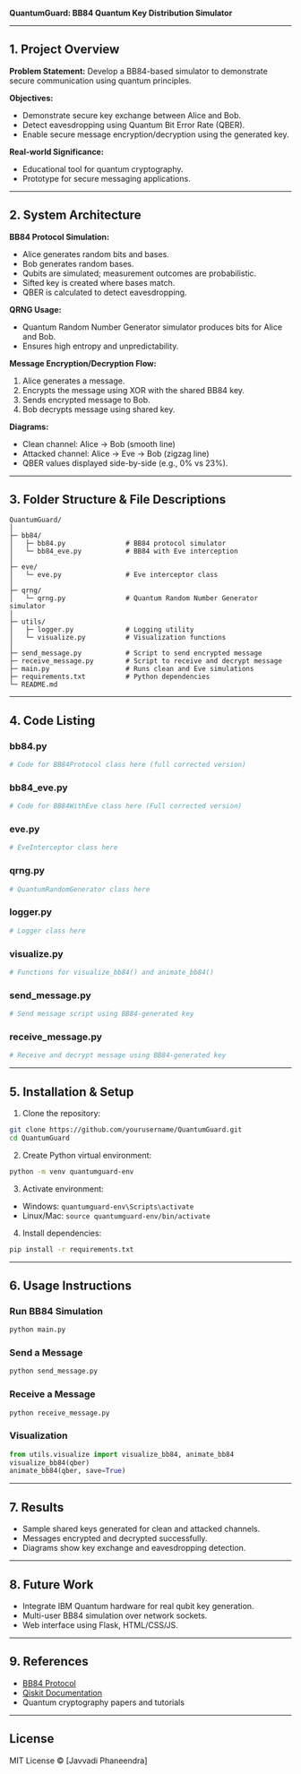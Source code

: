 **QuantumGuard: BB84 Quantum Key Distribution Simulator**

---

## 1. Project Overview

**Problem Statement:** Develop a BB84-based simulator to demonstrate secure communication using quantum principles.

**Objectives:**

* Demonstrate secure key exchange between Alice and Bob.
* Detect eavesdropping using Quantum Bit Error Rate (QBER).
* Enable secure message encryption/decryption using the generated key.

**Real-world Significance:**

* Educational tool for quantum cryptography.
* Prototype for secure messaging applications.

---

## 2. System Architecture

**BB84 Protocol Simulation:**

* Alice generates random bits and bases.
* Bob generates random bases.
* Qubits are simulated; measurement outcomes are probabilistic.
* Sifted key is created where bases match.
* QBER is calculated to detect eavesdropping.

**QRNG Usage:**

* Quantum Random Number Generator simulator produces bits for Alice and Bob.
* Ensures high entropy and unpredictability.

**Message Encryption/Decryption Flow:**

1. Alice generates a message.
2. Encrypts the message using XOR with the shared BB84 key.
3. Sends encrypted message to Bob.
4. Bob decrypts message using shared key.

**Diagrams:**

* Clean channel: Alice → Bob (smooth line)
* Attacked channel: Alice → Eve → Bob (zigzag line)
* QBER values displayed side-by-side (e.g., 0% vs 23%).

---

## 3. Folder Structure & File Descriptions

```
QuantumGuard/
│
├─ bb84/
│   ├─ bb84.py               # BB84 protocol simulator
│   └─ bb84_eve.py           # BB84 with Eve interception
│
├─ eve/
│   └─ eve.py                # Eve interceptor class
│
├─ qrng/
│   └─ qrng.py               # Quantum Random Number Generator simulator
│
├─ utils/
│   ├─ logger.py             # Logging utility
│   └─ visualize.py          # Visualization functions
│
├─ send_message.py           # Script to send encrypted message
├─ receive_message.py        # Script to receive and decrypt message
├─ main.py                   # Runs clean and Eve simulations
├─ requirements.txt          # Python dependencies
└─ README.md
```

---

## 4. Code Listing

### bb84.py

```python
# Code for BB84Protocol class here (full corrected version)
```

### bb84\_eve.py

```python
# Code for BB84WithEve class here (Full corrected version)
```

### eve.py

```python
# EveInterceptor class here
```

### qrng.py

```python
# QuantumRandomGenerator class here
```

### logger.py

```python
# Logger class here
```

### visualize.py

```python
# Functions for visualize_bb84() and animate_bb84()
```

### send\_message.py

```python
# Send message script using BB84-generated key
```

### receive\_message.py

```python
# Receive and decrypt message using BB84-generated key
```

---

## 5. Installation & Setup

1. Clone the repository:

```bash
git clone https://github.com/yourusername/QuantumGuard.git
cd QuantumGuard
```

2. Create Python virtual environment:

```bash
python -m venv quantumguard-env
```

3. Activate environment:

* Windows: `quantumguard-env\Scripts\activate`
* Linux/Mac: `source quantumguard-env/bin/activate`

4. Install dependencies:

```bash
pip install -r requirements.txt
```

---

## 6. Usage Instructions

### Run BB84 Simulation

```bash
python main.py
```

### Send a Message

```bash
python send_message.py
```

### Receive a Message

```bash
python receive_message.py
```

### Visualization

```python
from utils.visualize import visualize_bb84, animate_bb84
visualize_bb84(qber)
animate_bb84(qber, save=True)
```

---

## 7. Results

* Sample shared keys generated for clean and attacked channels.
* Messages encrypted and decrypted successfully.
* Diagrams show key exchange and eavesdropping detection.

---

## 8. Future Work

* Integrate IBM Quantum hardware for real qubit key generation.
* Multi-user BB84 simulation over network sockets.
* Web interface using Flask, HTML/CSS/JS.

---

## 9. References

* [BB84 Protocol](https://en.wikipedia.org/wiki/BB84)
* [Qiskit Documentation](https://qiskit.org/documentation/)
* Quantum cryptography papers and tutorials

---

## License

MIT License © \[Javvadi Phaneendra]

